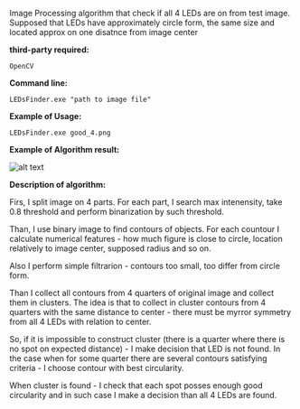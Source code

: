 Image Processing algorithm that check if all 4 LEDs are on from test image. Supposed that LEDs have approximately circle form, the same size and located approx on one disatnce from image center

**third-party required:**

```
OpenCV 
```


**Command line:**

```
LEDsFinder.exe "path to image file"
```

**Example of Usage:**
```
LEDsFinder.exe good_4.png
```

**Example of Algorithm result:**


![alt text](https://github.com/cppjocker/LEDsFinder/tree/master/img/good_4_recognized.png)

**Description of algorithm:**


Firs, I split image on 4 parts. For each part, I search max intenensity, take 0.8 threshold and perform binarization by such threshold. 

Than, I use binary image to find contours of objects. For each countour I calculate numerical features - how much figure is close to circle, location relatively to image center, supposed radius and so on.

Also I perform simple filtrarion - contours too small, too differ from circle form.

Than I collect all contours from 4 quarters of original image and collect them in clusters. The idea is that to collect in cluster contours from 4 quarters with the same distance to center - there must be myrror symmetry from all 4 LEDs with relation to center.

So, if it is impossible to construct cluster (there is a quarter where there is no spot on expected distance) - I make decision that LED is not found. In the case when for some quarter there are several contours satisfying criteria - I choose contour with best circularity.

When cluster is found - I check that each spot posses enough good circularity and in such case I make a decision than all 4 LEDs are found.                                                                                                                                                                                                                                                                                                              
                                                                                                                                                                                  
